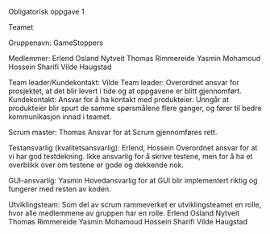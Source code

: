 Obligatorisk oppgave 1

Teamet

Gruppenavn: GameStoppers

Medlemmer: 	Erlend Osland Nytveit
Thomas Rimmereide
Yasmin Mohamoud
Hossein Sharifi
Vilde Haugstad

Team leader/Kundekontakt: Vilde
Team leader: Overordnet ansvar for prosjektet, at det blir levert i tide og at oppgavene er blitt gjennomført.
Kundekontakt: Ansvar for å ha kontakt med produkteier. Unngår at produkteier blir spurt de samme spørsmålene flere ganger, og fører til bedre kommunikasjon innad i teamet.

Scrum master: Thomas
Ansvar for at Scrum gjennomføres rett.

Testansvarlig (kvalitetsansvarlig): Erlend, Hossein
Overordnet ansvar for at vi har god testdekning. Ikke ansvarlig for å skrive testene, men for å ha et overblikk over om testene er gode og dekkende nok.

GUI-ansvarlig: Yasmin
Hovedansvarlig for at GUI blir implementert riktig og fungerer med resten av koden.

Utviklingsteam:
Som del av scrum rammeverket er utviklingsteamet en rolle, hvor alle medlemmene av gruppen har en rolle.
Erlend Osland Nytveit
Thomas Rimmereide
Yasmin Mohamoud
Hossein Sharifi
Vilde Haugstad
